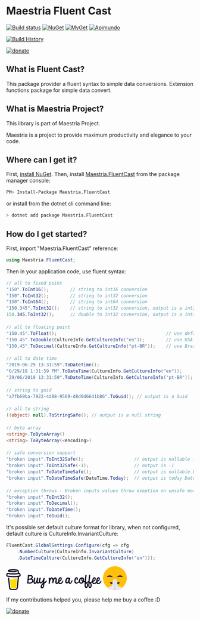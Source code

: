 # Maestria Fluent Cast

[![Build status](https://ci.appveyor.com/api/projects/status/81ctraq8ry13ma18/branch/master?svg=true)](https://ci.appveyor.com/project/fabionaspolini/fluentcast/branch/master)
[![NuGet](https://buildstats.info/nuget/Maestria.FluentCast)](https://www.nuget.org/packages/Maestria.FluentCast)
[![MyGet](https://img.shields.io/myget/maestrianet/v/Maestria.FluentCast?label=MyGet)](https://www.myget.org/feed/maestrianet/package/nuget/Maestria.FluentCast)
[![Apimundo](https://img.shields.io/badge/Maestria.FluentCast%20API-Apimundo-728199.svg)](https://apimundo.com/organizations/nuget-org/nuget-feeds/public/packages/Maestria.FluentCast/versions/latest?tab=types)


[![Build History](https://buildstats.info/appveyor/chart/fabionaspolini/fluentcast?branch=master)](https://ci.appveyor.com/project/fabionaspolini/fluentcast/history?branch=master)

[![donate](https://www.paypalobjects.com/en_US/i/btn/btn_donate_LG.gif)](https://www.paypal.com/donate?hosted_button_id=8RSES6GAYH9BL)
## What is Fluent Cast?

This package provider a fluent syntax to simple data conversions.
Extension functions package for simple data convert.

## What is Maestria Project?

This library is part of Maestria Project.

Maestria is a project to provide maximum productivity and elegance to your code.

## Where can I get it?

First, [install NuGet](http://docs.nuget.org/docs/start-here/installing-nuget). Then, install [Maestria.FluentCast](https://www.nuget.org/packages/Maestria.FluentCast/) from the package manager console:

```bash
PM> Install-Package Maestria.FluentCast
```

or install from the dotnet cli command line:

```bash
> dotnet add package Maestria.FluentCast
```

## How do I get started?

First, import "Maestria.FluentCast" reference:

```csharp
using Maestria.FluentCast;
```

Then in your application code, use fluent syntax: 

```csharp
// all to fixed point
"150".ToInt16();        // string to int16 conversion
"150".ToInt32();        // string to int32 conversion
"150".ToInt64();        // string to int64 conversion
"150.345".ToInt32();    // string to int32 conversion, output is a int32 = 150
150.345.ToInt32();      // double to int32 covnersion, output is a int32 = 150

// all to floating point
"150.45".ToFloat();                                         // use default number culture configured at the application startup
"150.45".ToDouble(CultureInfo.GetCultureInfo("en"));        // use USA decimal separator ","
"150,45".ToDecimal(CultureInfo.GetCultureInfo("pt-BR"));    // use Brazil decimal separator "."

// all to date time
"2019-06-29 13:31:59".ToDateTime();                                     // use default datetime culture configured at the application startup
"6/29/19 1:31:59 PM".ToDateTime(CultureInfo.GetCultureInfo("en"));      // use USA datetime format "M/d/yyyy h:mm tt"
"29/06/2019 13:31:59".ToDateTime(CultureInfo.GetCultureInfo("pt-BR"));  // use Brazil datetime format "dd/MM/yyyy HH:mm"

// string to guid
"a7fb69ba-7922-4d88-9569-d8d0d6641b86".ToGuid(); // output is a Guid 

// all to string
((object) null).ToStringSafe(); // output is a null string

// byte array
<string>.ToByteArray()
<string>.ToByteArray(<encoding>)

// safe conversion support
"broken input".ToInt32Safe();                   // output is nullable int
"broken input".ToInt32Safe(-1);                 // output is -1
"broken input".ToDateTimeSafe();                // output is nullable DateTime
"broken input".ToDateTimeSafe(DateTime.Today);  // output is today DateTime

// exception throws - Broken inputs values throw exeption on unsafe mode
"broken input".ToInt32();
"broken input".ToDecimal();
"broken input".ToDateTime();
"broken input".ToGuid();
```

It's possible set default culture format for library, when not configured, default culture is CultureInfo.InvariantCulture:

```csharp
FluentCast.GlobalSettings.Configure(cfg => cfg
    .NumberCulture(CultureInfo.InvariantCulture)
    .DateTimeCulture(CultureInfo.GetCultureInfo("en")));
```

[![buy-me-a-coffee](resources/buy-me-a-coffee.png)](https://www.paypal.com/donate?hosted_button_id=8RSES6GAYH9BL)
[![smile.png](resources/smile.png)](https://www.paypal.com/donate?hosted_button_id=8RSES6GAYH9BL)

If my contributions helped you, please help me buy a coffee :D

[![donate](https://www.paypalobjects.com/en_US/i/btn/btn_donate_LG.gif)](https://www.paypal.com/donate?hosted_button_id=8RSES6GAYH9BL)
